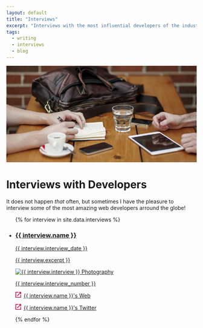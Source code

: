 ```yaml
---
layout: default
title: "Interviews"
excerpt: "Interviews with the most influential developers of the industry and people think interesting to follow because of their work."
tags:
  - writing
  - interviews
  - blog
---
```

<div class="header-section">
  <img src="/images/section-interviews.jpg" alt="Photography by Alejandro Escamilla" />
  <h1 class="header-section__h1">Interviews with Developers</h1>
</div>

It does not happen *that* often, but sometimes I have the pleasure to interview some of the most amazing web developers arround the globe!

<ul class="reset-bullet">
{% for interview in site.data.interviews %}
  <li class="article  container">
    <a class="article__link" href="/developers-interviews/{{ interview.interview_url }}">
      <h3 class="article__h3">{{ interview.name }}</h3>
      <time class="article__date" datetime="{{ interview.date | date: "%Y-%m-%d" }}">{{ interview.interview_date }}</time>
      <p class="article__excerpt">{{ interview.excerpt }}</p>
      <img class="portrait--small" src="{{ interview.image_url }}" alt="{{ interview.interview }} Photography"/>
      <p class="article__number">{{ interview.interview_number }}</p>
    </a>
    <p class="article__url">
        <svg style="width:15px;height:15px; margin-right: 3px;" xmlns="http://www.w3.org/2000/svg" viewBox="-187 61.7 24 24">
            <path fill="#C5003E" d="M-172.3 61.7v2.7h4.8l-13.1 13.1 1.9 1.9 13.1-13.1v4.8h2.7v-9.3m-2.8 21.3h-18.7V64.4h9.3v-2.7h-9.3c-1.5 0-2.7 1.2-2.7 2.7v18.7c0 1.5 1.2 2.7 2.7 2.7h18.7c1.5 0 2.7-1.2 2.7-2.7v-9.3h-2.7v9.3z"/>
        </svg>
        <a href="{{ interview.interview_web }}" target="_blank">{{ interview.name }}'s Web</a>
    </p>
    <p class="article__url">
        <svg style="width:15px;height:15px; margin-right: 3px;" xmlns="http://www.w3.org/2000/svg" viewBox="-187 61.7 24 24">
            <path fill="#C5003E" d="M-172.3 61.7v2.7h4.8l-13.1 13.1 1.9 1.9 13.1-13.1v4.8h2.7v-9.3m-2.8 21.3h-18.7V64.4h9.3v-2.7h-9.3c-1.5 0-2.7 1.2-2.7 2.7v18.7c0 1.5 1.2 2.7 2.7 2.7h18.7c1.5 0 2.7-1.2 2.7-2.7v-9.3h-2.7v9.3z"/>
        </svg>
        <a href="{{ interview.interview_twitter }}" target="_blank">{{ interview.name }}'s Twitter</a>
    </p>
  </li>
{% endfor %}
</ul>
